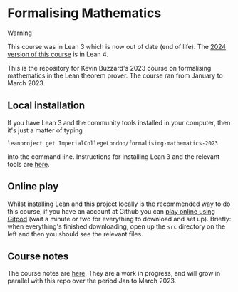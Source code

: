 # Formalising Mathematics

> [!WARNING]  
> This course was in Lean 3 which is now out of date (end of life). The [2024 version of this course](https://github.com/ImperialCollegeLondon/formalising-mathematics-2024) is in Lean 4.

This is the repository for Kevin Buzzard's 2023 course on formalising mathematics in the Lean theorem prover. The course ran from January to March 2023. 

## Local installation

If you have Lean 3 and the community tools installed in your computer, then it's just a matter of typing

```
leanproject get ImperialCollegeLondon/formalising-mathematics-2023
```

into the command line. Instructions for installing Lean 3 and the relevant tools are [here](https://leanprover-community.github.io/get_started.html#regular-install).

## Online play

Whilst installing Lean and this project locally is the recommended way to do this course, if you have an account at Github you can [play online using Gitpod](https://gitpod.io/#https://github.com/ImperialCollegeLondon/formalising-mathematics-2023) (wait a minute or two for everything to download and set up). Briefly: when everything's finished downloading, open up the `src` directory on the left and then you should see the relevant files.

## Course notes

The course notes are [here](https://www.ma.imperial.ac.uk/~buzzard/xena/formalising-mathematics-2023/). They are a work in progress, and will grow in parallel with this repo over the period Jan to March 2023.
